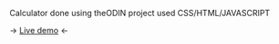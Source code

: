 Calculator done using theODIN project used CSS/HTML/JAVASCRIPT

-> [Live demo](https://brianliu1319.github.io/calculator/) <-
